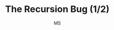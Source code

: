 ---
media: "images/rounds/round_4_1/recursion_bug_1.png"
media_type: image
type: art
title: The Recursion Bug (1/2)
author: [MS]
desc: A bug in announcement code results in an infinite loop, killing the server and ending the round.
---